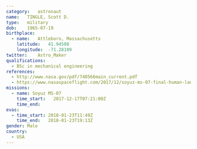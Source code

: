 ```yaml
---
category:	astronaut
name:	TINGLE, Scott D.
type:	military
dob:	1965-07-19
birthplace:
  - name:	Attleboro, Massachusetts
    latitude:	41.94508
    longitude:	-71.28109
twitter:	Astro_Maker
qualifications:
  - BSc in mechanical engineering
references:
  - http://www.nasa.gov/pdf/740566main_current.pdf
  - https://www.nasaspaceflight.com/2017/12/soyuz-ms-07-final-human-launch-2017/
missions:
  - name: Soyuz MS-07
    time_start:   2017-12-17T07:21:00Z
    time_end:
evas:
  - time_start: 2018-01-23T11:49Z
    time_end:   2018-01-23T19:13Z
gender:	Male
country:
  - USA
---
```

